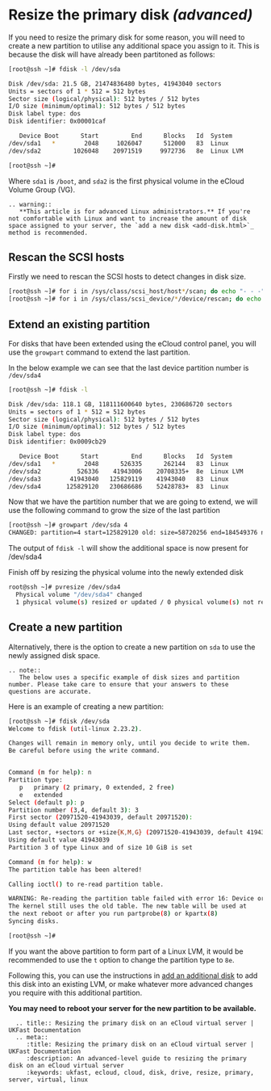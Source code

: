 # Resize the primary disk *(advanced)*

If you need to resize the primary disk for some reason, you will need to create a new partition to utilise any additional space you assign to it. This is because the disk will have already been partitoned as follows:

```bash
[root@ssh ~]# fdisk -l /dev/sda

Disk /dev/sda: 21.5 GB, 21474836480 bytes, 41943040 sectors
Units = sectors of 1 * 512 = 512 bytes
Sector size (logical/physical): 512 bytes / 512 bytes
I/O size (minimum/optimal): 512 bytes / 512 bytes
Disk label type: dos
Disk identifier: 0x00001caf

   Device Boot      Start         End      Blocks   Id  System
/dev/sda1   *        2048     1026047      512000   83  Linux
/dev/sda2         1026048    20971519     9972736   8e  Linux LVM

[root@ssh ~]#
```

Where `sda1` is `/boot`, and `sda2` is the first physical volume in the eCloud Volume Group (VG).

```eval_rst
.. warning::
   **This article is for advanced Linux administrators.** If you're not comfortable with Linux and want to increase the amount of disk space assigned to your server, the `add a new disk <add-disk.html>`_ method is recommended.
```

## Rescan the SCSI hosts

Firstly we need to rescan the SCSI hosts to detect changes in disk size.

```bash
[root@ssh ~]# for i in /sys/class/scsi_host/host*/scan; do echo "- - -" > $i; done
[root@ssh ~]# for i in /sys/class/scsi_device/*/device/rescan; do echo "1" > $i; done
```

## Extend an existing partition

For disks that have been extended using the eCloud control panel, you will use the `growpart` command to extend the last partition.

In the below example we can see that the last device partition number is `/dev/sda4`

```bash
[root@ssh ~]# fdisk -l

Disk /dev/sda: 118.1 GB, 118111600640 bytes, 230686720 sectors
Units = sectors of 1 * 512 = 512 bytes
Sector size (logical/physical): 512 bytes / 512 bytes
I/O size (minimum/optimal): 512 bytes / 512 bytes
Disk label type: dos
Disk identifier: 0x0009cb29

   Device Boot      Start         End      Blocks   Id  System
/dev/sda1   *        2048      526335      262144   83  Linux
/dev/sda2          526336    41943006    20708335+  8e  Linux LVM
/dev/sda3        41943040   125829119    41943040   83  Linux
/dev/sda4       125829120   230686686    52428783+  83  Linux
```

Now that we have the partition number that we are going to extend, we will use the following command to grow the size of the last partition

```bash
[root@ssh ~]# growpart /dev/sda 4
CHANGED: partition=4 start=125829120 old: size=58720256 end=184549376 new: size=104857567,end=230686687
```

The output of `fdisk -l` will show the additional space is now present for /dev/sda4

Finish off by resizing the physical volume into the newly extended disk

```bash
root@ssh ~]# pvresize /dev/sda4
  Physical volume "/dev/sda4" changed
  1 physical volume(s) resized or updated / 0 physical volume(s) not resized
```

## Create a new partition

Alternatively, there is the option to create a new partition on `sda` to use the newly assigned disk space.

```eval_rst
.. note::
   The below uses a specific example of disk sizes and partition number. Please take care to ensure that your answers to these questions are accurate.
```

Here is an example of creating a new partition:

```bash
[root@ssh ~]# fdisk /dev/sda
Welcome to fdisk (util-linux 2.23.2).

Changes will remain in memory only, until you decide to write them.
Be careful before using the write command.


Command (m for help): n
Partition type:
   p   primary (2 primary, 0 extended, 2 free)
   e   extended
Select (default p): p
Partition number (3,4, default 3): 3
First sector (20971520-41943039, default 20971520):
Using default value 20971520
Last sector, +sectors or +size{K,M,G} (20971520-41943039, default 41943039):
Using default value 41943039
Partition 3 of type Linux and of size 10 GiB is set

Command (m for help): w
The partition table has been altered!

Calling ioctl() to re-read partition table.

WARNING: Re-reading the partition table failed with error 16: Device or resource busy.
The kernel still uses the old table. The new table will be used at
the next reboot or after you run partprobe(8) or kpartx(8)
Syncing disks.

[root@ssh ~]#
```

If you want the above partition to form part of a Linux LVM, it would be recommended to use the `t` option to change the partition type to `8e`.

Following this, you can use the instructions in [add an additional disk](add-disk.html) to add this disk into an existing LVM, or make whatever more advanced changes you require with this additional partition.

**You may need to reboot your server for the new partition to be available.**

```eval_rst
  .. title:: Resizing the primary disk on an eCloud virtual server | UKFast Documentation
  .. meta::
     :title: Resizing the primary disk on an eCloud virtual server | UKFast Documentation
     :description: An advanced-level guide to resizing the primary disk on an eCloud virtual server
     :keywords: ukfast, ecloud, cloud, disk, drive, resize, primary, server, virtual, linux

